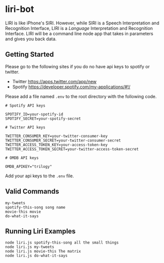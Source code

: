 # liri-bot
LIRI is like iPhone's SIRI. However, while SIRI is a Speech Interpretation and Recognition Interface, LIRI is a _Language_ Interpretation and Recognition Interface. LIRI will be a command line node app that takes in parameters and gives you back data.

## Getting Started

Please go to the following sites if you do no have api keys to spotify or twitter.
  * Twitter <https://apps.twitter.com/app/new>
  * Spotify <https://developer.spotify.com/my-applications/#!/>

Please add a file named `.env` to the root directory with the following code.
```
# Spotify API keys

SPOTIFY_ID=your-spotify-id
SPOTIFY_SECRET=your-spotify-secret

# Twitter API keys

TWITTER_CONSUMER_KEY=your-twitter-consumer-key
TWITTER_CONSUMER_SECRET=your-twitter-consumer-secret
TWITTER_ACCESS_TOKEN_KEY=your-access-token-key
TWITTER_ACCESS_TOKEN_SECRET=your-twitter-access-token-secret

# OMDB API keys

OMDB_APIKEY="trilogy"

```

Add your api keys to the `.env` file.

## Valid Commands
```
my-tweets
spotify-this-song song name
movie-this movie
do-what-it-says
```
## Running Liri Examples
  ```
  node liri.js spotify-this-song all the small things
  node liri.js my-tweets
  node liri.js movie-this The matrix
  node liri.js do-what-it-says
  ```